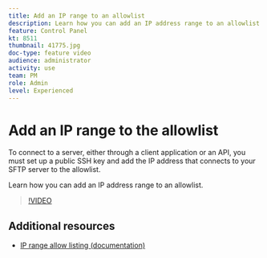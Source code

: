 ```yaml
---
title: Add an IP range to an allowlist 
description: Learn how you can add an IP address range to an allowlist.
feature: Control Panel
kt: 8511
thumbnail: 41775.jpg
doc-type: feature video
audience: administrator
activity: use
team: PM
role: Admin
level: Experienced
---
```

# Add an IP range to the allowlist 

To connect to a server, either through a client application or an API, you must set up a public SSH key and add the IP address that connects to your SFTP server to the allowlist.

Learn how you can add an IP address range to an allowlist.

>[!VIDEO](https://video.tv.adobe.com/v/41775?quality=12)

## Additional resources

* [IP range allow listing (documentation)](https://experienceleague.adobe.com/docs/control-panel/using/sftp-management/ip-range-allow-listing.html)
